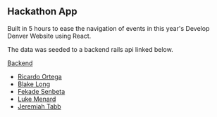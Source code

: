 ## Hackathon App 

Built in 5 hours to ease the navigation of events in this year's Develop Denver Website using React.

The data was seeded to a backend rails api linked below.

[Backend](https://github.com/jollyjerr/nav-develop-denv-api/tree/master)


- [Ricardo Ortega](https://github.com/rj-ortega)
- [Blake Long](https://githubt.com/bal360)
- [Fekade Senbeta](https://github.com/fekadesenbeta)
- [Luke Menard](https://github.com/lukemenard)
- [Jeremiah Tabb](https://github.com/jollyjerr)
